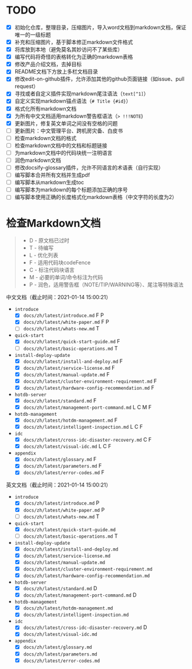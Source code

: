 # TODO

* [X] 初始化仓库，整理目录，压缩图片，导入word文档到markdown文档，保证唯一的一级标题
* [X] 补充和压缩图片，基于脚本修正markdown文件格式
* [X] 将库放到本地（避免莫名其妙访问不了某些库）
* [X] 编写代码将奇怪的表格转化为正确的markdown表格
* [X] 修改产品介绍文档，去掉目标
* [X] README文档下方放上多栏文档目录
* [X] 修改edit-on-github插件，允许添加其他的github页面链接（如issue、pull request）
* [X] 寻找或者自定义插件实现markdown尾注语法（`text[^1]`）
* [X] 自定义实现markdown锚点语法（`# Title {#id}`）
* [X] 格式化所有markdown文档
* [X] 为所有中文文档适用markdown警告框语法（`> !!!NOTE`)
* [X] 更新图片，修复英文单词之间没有空格的问题
* [ ] 更新图片：中文管理平台、跨机房灾备、白皮书
* [ ] 检查markdown文档的格式
* [ ] 检查markdown文档中的文档和标题链接
* [ ] 为markdown文档中的代码块统一注明语言
* [ ] 润色markdown文档
* [ ] 修改docsify-glossary插件，允许不同语言的术语表（自行实现）
* [ ] 编写脚本合并所有文档并生成pdf
* [ ] 编写脚本从markdown生成toc
* [ ] 编写脚本为markdown的每个标题添加正确的序号
* [ ] 编写脚本使用正确的长度格式化markdown表格（中文字符的长度为2）

# 检查Markdown文档

> * D - 原文档已过时
> * T - 待编写
> * L - 优化列表
> * F - 适用代码块codeFence
> * C - 标注代码块语言
> * M - 必要的单词/命令标注为代码
> * P - 润色，适用警告框（NOTE/TIP/WARNING等）、尾注等特殊语法

中文文档（截止时间：2021-01-14 15:00:21）

* `introduce`
  * [X] `docs/zh/latest/introduce.md` F P
  * [X] `docs/zh/latest/white-paper.md` F P
  * [ ] `docs/zh/latest/whats-new.md` T
* `quick-start`
  * [X] `docs/zh/latest/quick-start-guide.md` F
  * [ ] `docs/zh/latest/basic-operations.md` T
* `install-deploy-update`
  * [X] `docs/zh/latest/install-and-deploy.md` F
  * [X] `docs/zh/latest/service-license.md` F
  * [X] `docs/zh/latest/manual-update.md` F
  * [X] `docs/zh/latest/cluster-environment-requirement.md` F
  * [X] `docs/zh/latest/hardware-config-recommendation.md` F
* `hotdb-server`
  * [X] `docs/zh/latest/standard.md` F
  * [X] `docs/zh/latest/management-port-command.md` L C M F
* `hotdb-management`
  * [X] `docs/zh/latest/hotdm-management.md` F
  * [X] `docs/zh/latest/intelligent-inspection.md` L C F
* `idc`
  * [X] `docs/zh/latest/cross-idc-disaster-recovery.md` C F
  * [X] `docs/zh/latest/visual-idc.md` L C F
* `appendix`
  * [X] `docs/zh/latest/glossary.md` F
  * [X] `docs/zh/latest/parameters.md` F
  * [X] `docs/zh/latest/error-codes.md` F

英文文档（截止时间：2021-01-14 15:00:21）

* `introduce`
  * [X] `docs/zh/latest/introduce.md` P
  * [X] `docs/zh/latest/white-paper.md` P 
  * [ ] `docs/zh/latest/whats-new.md` T
* `quick-start`
  * [X] `docs/zh/latest/quick-start-guide.md`
  * [ ] `docs/zh/latest/basic-operations.md` T
* `install-deploy-update`
  * [X] `docs/zh/latest/install-and-deploy.md`
  * [X] `docs/zh/latest/service-license.md`
  * [X] `docs/zh/latest/manual-update.md`
  * [X] `docs/zh/latest/cluster-environment-requirement.md`
  * [X] `docs/zh/latest/hardware-config-recommendation.md`
* `hotdb-server`
  * [X] `docs/zh/latest/standard.md` D
  * [X] `docs/zh/latest/management-port-command.md` D
* `hotdb-management`
  * [X] `docs/zh/latest/hotdm-management.md`
  * [X] `docs/zh/latest/intelligent-inspection.md`
* `idc`
  * [X] `docs/zh/latest/cross-idc-disaster-recovery.md` D
  * [X] `docs/zh/latest/visual-idc.md`
* `appendix`
  * [X] `docs/zh/latest/glossary.md`
  * [X] `docs/zh/latest/parameters.md`
  * [X] `docs/zh/latest/error-codes.md`